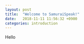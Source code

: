 ```yaml
---
layout: post
title:  "Welcome to SamuraiSpeak!"
date:   2018-11-11 11:56:32 +0900
categories: introduction
---
```

Hello